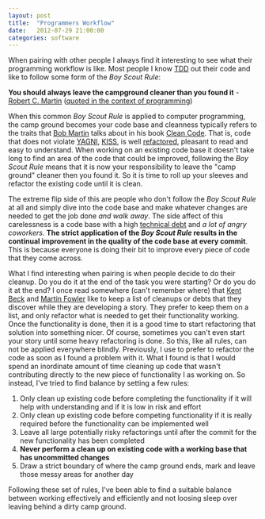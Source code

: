 ```yaml
---
layout: post
title:  "Programmers Workflow"
date:   2012-07-29 21:00:00
categories: software
---
```


When pairing with other people I always find it interesting to see what their programming workflow is like. Most people I know [TDD](http://www.amazon.com/Test-Driven-Development-By-Example/dp/0321146530) out their code and like to follow some form of the _Boy Scout Rule_:

**You should always leave the campground cleaner than you found it** - [Robert C. Martin](http://www.objectmentor.com/omTeam/martin_r.html) ([quoted in the context of programming](http://www.infoq.com/presentations/Robert-C.-Martin-Bad-Code))

When this common _Boy Scout Rule_ is applied to computer programming, the camp ground becomes your code base and cleanness typically refers to the traits that [Bob Martin](http://www.objectmentor.com/omTeam/martin_r.html) talks about in his book [Clean Code](http://www.amazon.com/Clean-Code-Handbook-Software-Craftsmanship/dp/0132350882). That is, code that does not violate [YAGNI](http://c2.com/cgi/wiki?YouArentGonnaNeedIt), [KISS](http://catb.org/jargon/html/K/KISS-Principle.html), is well [refactored](http://c2.com/cgi/wiki?WhatIsRefactoring), pleasant to read and easy to understand. When working on an existing code base it doesn't take long to find an area of the code that could be improved, following the _Boy Scout Rule_ means that it is now your responsibility to leave the "camp ground" cleaner then you found it. So it is time to roll up your sleeves and refactor the existing code until it is clean.

The extreme flip side of this are people who don't follow the _Boy Scout Rule_ at all and simply dive into the code base and make whatever changes are needed to get the job done _and walk away_. The side affect of this carelessness is a code base with a high [technical debt](http://martinfowler.com/bliki/TechnicalDebt.html) and _a lot of angry coworkers_. **The strict application of the _Boy Scout Rule_ results in the continual improvement in the quality of the code base at every commit**. This is because everyone is doing their bit to improve every piece of code that they come across.

What I find interesting when pairing is when people decide to do their cleanup. Do you do it at the end of the task you were starting? Or do you do it at the end? I once read somewhere (can't remember where) that [Kent Beck](http://www.threeriversinstitute.org/blog/) and [Martin Fowler](http://martinfowler.com/) like to keep a list of cleanups or debts that they discover while they are developing a story. They prefer to keep them on a list, and only refactor what is needed to get their functionality working. Once the functionality is done, then it is a good time to start refactoring that solution into something nicer. Of course, sometimes you can't even start your story until some heavy refactoring is done. So this, like all rules, can not be applied everywhere blindly. Previously, I use to prefer to refactor the code as soon as I found a problem with it. What I found is that I would spend an inordinate amount of time cleaning up code that wasn't contributing directly to the new piece of functionality I as working on. So instead, I've tried to find balance by setting a few rules:

1.  Only clean up existing code before completing the functionality if it will help with understanding and if it is low in risk and effort
2.  Only clean up existing code before competing functionality if it is really required before the functionality can be implemented well
3.  Leave all large potentially risky refactorings until after the commit for the new functionality has been completed
4.  **Never perform a clean up on existing code with a working base that has uncommitted changes**
5.  Draw a strict boundary of where the camp ground ends, mark and leave those messy areas for another day

Following these set of rules, I've been able to find a suitable balance between working effectively and efficiently and not loosing sleep over leaving behind a dirty camp ground.